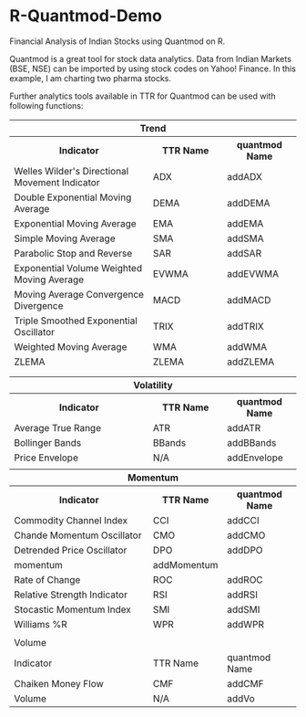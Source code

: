 # R-Quantmod-Demo
Financial Analysis of Indian Stocks using Quantmod on R.

Quantmod is a great tool for stock data analytics. Data from Indian Markets (BSE, NSE) can be imported by using stock codes on Yahoo! Finance.
In this example, I am charting two pharma stocks.

Further analytics tools available in TTR for Quantmod can be used with following functions:


<table class="tg">
  <tr>
    <th class="tg-e3zv" colspan="3">Trend</th>
  </tr>
  <tr>
    <th class="tg-e3zv">Indicator</th>
    <th class="tg-e3zv">TTR Name</th>
    <th class="tg-e3zv">quantmod Name<br></th>
  </tr>
  <tr>
    <td class="tg-031e">Welles Wilder's Directional Movement Indicator</td>
    <td class="tg-031e">ADX</td>
    <td class="tg-031e">addADX</td>
  </tr>
  <tr>
    <td class="tg-031e">Double Exponential Moving Average</td>
    <td class="tg-031e">DEMA</td>
    <td class="tg-031e">addDEMA</td>
  </tr>
  <tr>
    <td class="tg-031e">Exponential Moving Average</td>
    <td class="tg-031e">EMA</td>
    <td class="tg-031e">addEMA</td>
  </tr>
  <tr>
    <td class="tg-031e">Simple Moving Average</td>
    <td class="tg-031e">SMA</td>
    <td class="tg-031e">addSMA</td>
  </tr>
  <tr>
    <td class="tg-031e">Parabolic Stop and Reverse</td>
    <td class="tg-031e">SAR</td>
    <td class="tg-031e">addSAR</td>
  </tr>
  <tr>
    <td class="tg-031e">Exponential Volume Weighted Moving Average</td>
    <td class="tg-031e">EVWMA</td>
    <td class="tg-031e">addEVWMA</td>
  </tr>
  <tr>
    <td class="tg-031e">Moving Average Convergence Divergence</td>
    <td class="tg-031e">MACD</td>
    <td class="tg-031e">addMACD</td>
  </tr>
  <tr>
    <td class="tg-031e">Triple Smoothed Exponential Oscillator</td>
    <td class="tg-031e">TRIX</td>
    <td class="tg-031e">addTRIX</td>
  </tr>
  <tr>
    <td class="tg-031e">Weighted Moving Average</td>
    <td class="tg-031e">WMA</td>
    <td class="tg-031e">addWMA</td>
  </tr>
  <tr>
    <td class="tg-031e">ZLEMA</td>
    <td class="tg-031e">ZLEMA</td>
    <td class="tg-031e">addZLEMA</td>
  </tr>
  <tr>
    <td class="tg-031e"></td>
    <td class="tg-031e"></td>
    <td class="tg-031e"></td>
  </tr>
  <tr>
    <td class="tg-031e"></td>
    <td class="tg-031e"></td>
    <td class="tg-031e"></td>
  </tr>
  <tr>
    <th class="tg-e3zv" colspan="3">Volatility</th>
    
  </tr>
  <tr>
    <th class="tg-e3zv">Indicator</th>
    <th class="tg-e3zv">TTR Name</th>
    <th class="tg-e3zv">quantmod Name</th>
  </tr>
  <tr>
    <td class="tg-031e">Average True Range</td>
    <td class="tg-031e">ATR</td>
    <td class="tg-031e">addATR</td>
  </tr>
  <tr>
    <td class="tg-031e">Bollinger Bands</td>
    <td class="tg-031e">BBands</td>
    <td class="tg-031e">addBBands</td>
  </tr>
  <tr>
    <td class="tg-031e">Price Envelope</td>
    <td class="tg-031e">N/A</td>
    <td class="tg-031e">addEnvelope</td>
  </tr>
  <tr>
    <td class="tg-031e"></td>
    <td class="tg-031e"></td>
    <td class="tg-031e"></td>
  </tr>
  <tr>
    <th class="tg-e3zv" colspan="3">Momentum</th>
  </tr>
  <tr>
    <th class="tg-e3zv">Indicator</th>
    <th class="tg-e3zv">TTR Name</th>
    <th class="tg-e3zv">quantmod Name</th>
  </tr>
  <tr>
    <td class="tg-031e">Commodity Channel Index</td>
    <td class="tg-031e">CCI</td>
    <td class="tg-031e">addCCI</td>
  </tr>
  <tr>
    <td class="tg-031e">Chande Momentum Oscillator</td>
    <td class="tg-031e">CMO</td>
    <td class="tg-031e">addCMO</td>
  </tr>
  <tr>
    <td class="tg-031e">Detrended Price Oscillator</td>
    <td class="tg-031e">DPO</td>
    <td class="tg-031e">addDPO</td>
  </tr>
  <tr>
    <td class="tg-031e">momentum</td>
    <td class="tg-031e">addMomentum</td>
    <td class="tg-031e"></td>
  </tr>
  <tr>
    <td class="tg-031e">Rate of Change</td>
    <td class="tg-031e">ROC</td>
    <td class="tg-031e">addROC</td>
  </tr>
  <tr>
    <td class="tg-031e">Relative Strength Indicator</td>
    <td class="tg-031e">RSI</td>
    <td class="tg-031e">addRSI</td>
  </tr>
  <tr>
    <td class="tg-031e">Stocastic Momentum Index</td>
    <td class="tg-031e">SMI</td>
    <td class="tg-031e">addSMI</td>
  </tr>
  <tr>
    <td class="tg-031e">Williams %R</td>
    <td class="tg-031e">WPR</td>
    <td class="tg-031e">addWPR</td>
  </tr>
  <tr>
    <td class="tg-031e"></td>
    <td class="tg-031e"></td>
    <td class="tg-031e"></td>
  </tr>
  <tr>
    <td class="tg-e3zv" colspan="3">Volume</td>
  </tr>
  <tr>
    <td class="tg-e3zv">Indicator</td>
    <td class="tg-e3zv">TTR Name</td>
    <td class="tg-e3zv">quantmod Name</td>
  </tr>
  <tr>
    <td class="tg-031e">Chaiken Money Flow</td>
    <td class="tg-031e">CMF</td>
    <td class="tg-031e">addCMF</td>
  </tr>
  <tr>
    <td class="tg-031e">Volume</td>
    <td class="tg-031e">N/A</td>
    <td class="tg-031e">addVo</td>
  </tr>
</table>
